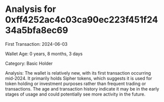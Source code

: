 # Analysis for 0xff4252ac4c03ca90ec223f451f2434a5bfa8ec69

First Transaction: 2024-06-03

Wallet Age: 0 years, 8 months, 3 days

Category: Basic Holder

Analysis: The wallet is relatively new, with its first transaction occurring mid-2024. It primarily holds Sipher tokens, which suggests it is used for token holding or investment purposes rather than frequent trading or transactions. The age and transaction history indicate it may be in the early stages of usage and could potentially see more activity in the future.